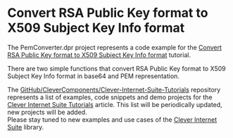 # Convert RSA Public Key format to X509 Subject Key Info format

The PemConverter.dpr project represents a code example for the [Convert RSA Public Key format to X509 Subject Key Info format](https://www.clevercomponents.com/portal/kb/a80/convert-rsa-public-key-format-to-x509-subject-key-info-format.aspx) tutorial.   

There are two simple functions that convert RSA Public Key format to X509 Subject Key Info format in base64 and PEM representation.   

The [GitHub/CleverComponents/Clever-Internet-Suite-Tutorials](https://github.com/CleverComponents/Clever-Internet-Suite-Tutorials) repository represents a list of examples, code snippets and demo projects for the [Clever Internet Suite Tutorials](https://www.clevercomponents.com/articles/article035/) article. This list will be periodically updated, new projects will be added.   
Please stay tuned to new examples and use cases of the [Clever Internet Suite](https://www.clevercomponents.com/products/inetsuite/) library.
